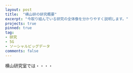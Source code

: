 ```yaml
---
layout: post
title:  "横山研の研究概要"
excerpt: "今取り組んでいる研究の全体像を分かりやすく説明します。"
projects: true
pinned: true
tag:
- 研究
- 5G
- ソーシャルビッグデータ
comments: false
---
```


横山研究室では・・・・